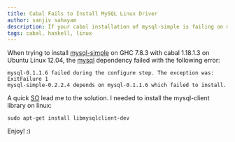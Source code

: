 ```yaml
---
title: Cabal Fails to Install MySQL Linux Driver
author: sanjiv sahayam
description: If your cabal installation of mysql-simple is failing on mysql, you may want to install the mysql-client library on linux.
tags: cabal, haskell, linux
---
```

When trying to install [mysql-simple](http://hackage.haskell.org/package/mysql-simple-0.2.2.4) on GHC 7.8.3 with cabal 1.18.1.3 on Ubuntu Linux 12.04, the [mysql](https://hackage.haskell.org/package/mysql) dependency failed with the following error:

    mysql-0.1.1.6 failed during the configure step. The exception was:
    ExitFailure 1
    mysql-simple-0.2.2.4 depends on mysql-0.1.1.6 which failed to install.


A quick [SO](http://stackoverflow.com/questions/7475223/mysql-config-not-found-when-installing-mysqldb-python-interface) lead me to the solution. I needed to install the mysql-client library on linux:

    sudo apt-get install libmysqlclient-dev

Enjoy! :)